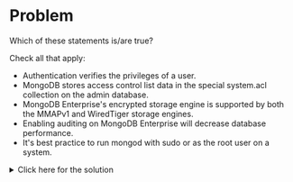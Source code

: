 # Problem
Which of these statements is/are true?

Check all that apply:
 - Authentication verifies the privileges of a user.
 - MongoDB stores access control list data in the special system.acl collection on the admin database.
 - MongoDB Enterprise's encrypted storage engine is supported by both the MMAPv1 and WiredTiger storage engines.
 - Enabling auditing on MongoDB Enterprise will decrease database performance.
 - It's best practice to run mongod with sudo or as the root user on a system.

<details>
  <summary>Click here for the solution</summary>
    <ul>
      <li>Enabling auditing on MongoDB Enterprise will decrease database performance.</li>
	</ul>
</details>
